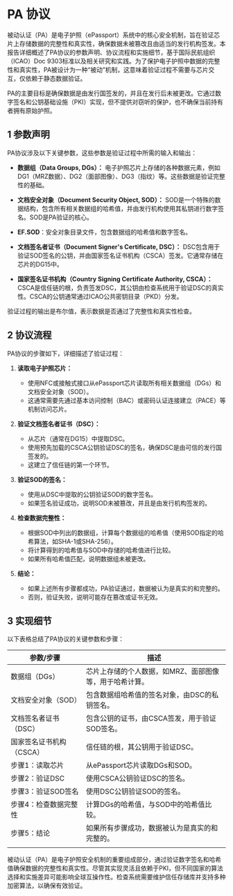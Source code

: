 # PA 协议

被动认证（PA）是电子护照（ePassport）系统中的核心安全机制，旨在验证芯片上存储数据的完整性和真实性，确保数据未被篡改且由适当的发行机构签发。本报告详细概述了PA协议的参数声明、协议流程和实施细节，基于国际民航组织（ICAO）Doc 9303标准以及相关研究和实践。为了保护电子护照中数据的完整性和真实性，PA被设计为一种“被动”机制，这意味着验证过程不需要与芯片交互，仅依赖于静态数据验证。

PA的主要目标是确保数据是由发行国签发的，并且在发行后未被更改。它通过数字签名和公钥基础设施（PKI）实现，但不提供对窃听的保护，也不确保当前持有者拥有原始护照。

## 1 参数声明

PA协议涉及以下关键参数，这些参数是验证过程中所需的输入和输出：

- **数据组（Data Groups, DGs）：**
  电子护照芯片上存储的各种数据元素，例如DG1（MRZ数据）、DG2（面部图像）、DG3（指纹）等。这些数据是验证完整性的基础。

- **文档安全对象（Document Security Object, SOD）：**
  SOD是一个特殊的数据结构，包含所有相关数据组的哈希值，并由发行机构使用其私钥进行数字签名。SOD是PA验证的核心。

- **EF.SOD**：安全对象目录文件，包含数据组的哈希值和数字签名。

- **文档签名者证书（Document Signer's Certificate, DSC）：**
  DSC包含用于验证SOD签名的公钥，并由国家签名证书机构（CSCA）签发。它通常存储在芯片的DG15中。

- **国家签名证书机构（Country Signing Certificate Authority, CSCA）：**
  CSCA是信任链的根，负责签发DSC，其公钥由检查系统用于验证DSC的真实性。CSCA的公钥通常通过ICAO公共密钥目录（PKD）分发。

验证过程的输出是布尔值，表示数据是否通过了完整性和真实性检查。

## 2 协议流程

PA协议的步骤如下，详细描述了验证过程：

1. **读取电子护照芯片：**
   - 使用NFC或接触式接口从ePassport芯片读取所有相关数据组（DGs）和文档安全对象（SOD）。
   - 这通常需要先通过基本访问控制（BAC）或密码认证连接建立（PACE）等机制访问芯片。

2. **验证文档签名者证书（DSC）：**
   - 从芯片（通常在DG15）中提取DSC。
   - 使用预先加载的CSCA公钥验证DSC的签名，确保DSC是由可信的发行国签发的。
   - 这建立了信任链的第一个环节。

3. **验证SOD的签名：**
   - 使用从DSC中提取的公钥验证SOD的数字签名。
   - 如果签名验证成功，说明SOD未被篡改，并且是由发行机构签发的。

4. **检查数据完整性：**
   - 根据SOD中列出的数据组，计算每个数据组的哈希值（使用SOD指定的哈希算法，如SHA-1或SHA-256）。
   - 将计算得到的哈希值与SOD中存储的哈希值进行比较。
   - 如果所有哈希值匹配，说明数据组未被更改。

5. **结论：**
   - 如果上述所有步骤都成功，PA验证通过，数据被认为是真实的和完整的。
   - 否则，验证失败，说明可能存在篡改或证书无效。

## 3 实现细节

以下表格总结了PA协议的关键参数和步骤：

| **参数/步骤**      | **描述**                        |
| -------------- | ----------------------------- |
| 数据组（DGs）       | 芯片上存储的个人数据，如MRZ、面部图像等，用于哈希计算。 |
| 文档安全对象（SOD）    | 包含数据组哈希值的签名对象，由DSC的私钥签名。      |
| 文档签名者证书（DSC）   | 包含公钥的证书，由CSCA签发，用于验证SOD签名。    |
| 国家签名证书机构（CSCA） | 信任链的根，其公钥用于验证DSC。             |
| 步骤1：读取芯片       | 从ePassport芯片读取DGs和SOD。        |
| 步骤2：验证DSC      | 使用CSCA公钥验证DSC的签名。             |
| 步骤3：验证SOD签名    | 使用DSC公钥验证SOD的签名。              |
| 步骤4：检查数据完整性    | 计算DGs的哈希值，与SOD中的哈希值比较。        |
| 步骤5：结论         | 如果所有步骤成功，数据被认为是真实的和完整的。       |
|                |                               |

被动认证（PA）是电子护照安全机制的重要组成部分，通过验证数字签名和哈希值确保数据的完整性和真实性。尽管其实现灵活且依赖于PKI，但不同国家的算法选择和实施差异可能影响全球互操作性。检查系统需要维护信任存储库并支持多种加密算法，以确保有效验证。